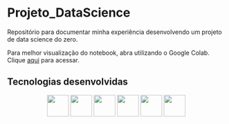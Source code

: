 # Projeto_DataScience
Repositório para documentar minha experiência desenvolvendo um projeto de data science do zero.

Para melhor visualização do notebook, abra utilizando o Google Colab.
Clique [aqui](AnaliseVendas.ipynb) para acessar.

## Tecnologias desenvolvidas
<p align="center">
<img src="https://cdn.jsdelivr.net/gh/devicons/devicon@latest/icons/python/python-original.svg" width="50px"/>
<img src="https://cdn.jsdelivr.net/gh/devicons/devicon@latest/icons/pandas/pandas-original.svg" width="50px"/>
<img src="https://cdn.jsdelivr.net/gh/devicons/devicon@latest/icons/matplotlib/matplotlib-plain.svg" width="50px"/>
<img src="https://cdn.jsdelivr.net/gh/devicons/devicon@latest/icons/numpy/numpy-original.svg" width="50px" />
<img src="https://img.icons8.com/color/48/000000/power-bi.png" width="50px"/>
<img src="https://img.icons8.com/color/48/000000/microsoft-excel-2019--v1.png" width="50px"/>

          
